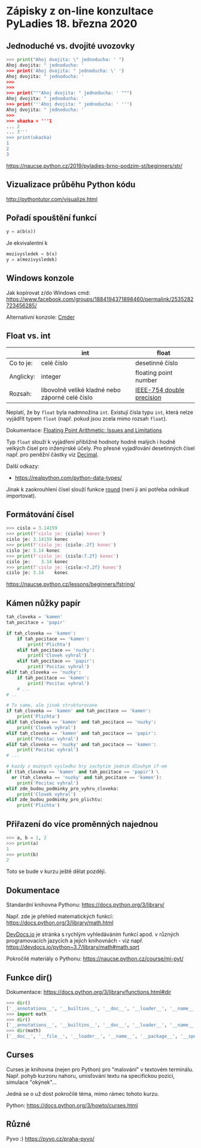 Zápisky z on-line konzultace PyLadies 18. března 2020
=====================================================

Jednoduché vs. dvojité uvozovky
-------------------------------

```python
>>> print("Ahoj dvojita: \" jednoducha: ' ")
Ahoj dvojita: " jednoducha: '
>>> print('Ahoj dvojita: " jednoducha: \' ')
Ahoj dvojita: " jednoducha: '
>>>
>>>
>>> print("""Ahoj dvojita: " jednoducha: ' """)
Ahoj dvojita: " jednoducha: '
>>> print('''Ahoj dvojita: " jednoducha: ' ''')
Ahoj dvojita: " jednoducha: '
>>>
>>> ukazka = '''1
... 2
... 3'''
>>> print(ukazka)
1
2
3
```

https://naucse.python.cz/2019/pyladies-brno-podzim-st/beginners/str/


Vizualizace průběhu Python kódu
-------------------------------

http://pythontutor.com/visualize.html


Pořadí spouštění funkcí
-----------------------

```python
y = a(b(x))
```

Je ekvivalentní k

```python
mezivysledek = b(x)
y = a(mezivysledek)
```


Windows konzole
---------------

Jak kopírovat z/do Windows cmd: https://www.facebook.com/groups/1884194371898460/permalink/2535282723456285/

Alternativní konzole: [Cmder](https://cmder.net/)


Float vs. int
-------------

|          | int        | float           |
|----------|------------|-----------------|
| Co to je: | celé číslo | desetinné číslo |
| Anglicky: | integer | floating point number |
| Rozsah: | libovolně veliké kladné nebo záporné celé čislo | [IEEE-754 double precision](https://en.wikipedia.org/wiki/Double-precision_floating-point_format#IEEE_754_double-precision_binary_floating-point_format:_binary64) |

Neplatí, že by `float` byla nadmnožina `int`.
Existují čísla typu `int`, která nelze vyjádřit typem `float` (např. pokud jsou zcela mimo rozsah `float`). 

Dokumentace: [Floating Point Arithmetic: Issues and Limitations](https://docs.python.org/3.8/tutorial/floatingpoint.html)

Typ `float` slouží k vyjádření přibližné hodnoty hodně malých i hodně velkých čísel pro inženýrské účely.
Pro přesné vyjadřování desetinných čísel např. pro peněžní částky viz [Decimal](https://docs.python.org/3/library/decimal.html).

Další odkazy:

- https://realpython.com/python-data-types/

Jinak k zaokrouhlení čísel slouží funkce [round](https://docs.python.org/3/library/functions.html#round) (není ji ani potřeba odnikud importovat).


Formátování čísel
-----------------

```python
>>> cislo = 3.14159
>>> print(f'cislo je: {cislo} konec')
cislo je: 3.14159 konec
>>> print(f'cislo je: {cislo:.2f} konec')
cislo je: 3.14 konec
>>> print(f'cislo je: {cislo:7.2f} konec')
cislo je:    3.14 konec
>>> print(f'cislo je: {cislo:<7.2f} konec')
cislo je: 3.14    konec
```

https://naucse.python.cz/lessons/beginners/fstring/


Kámen nůžky papír
-----------------

```python
tah_cloveka = 'kamen'
tah_pocitace = 'papir'

if tah_cloveka == 'kamen':
    if tah_pocitace == 'kamen':
        print('Plichta')
    elif tah_pocitace == 'nuzky':
        print('Clovek vyhral')
    elif tah_pocitace == 'papir':
        print('Pocitac vyhral')
elif tah_cloveka == 'nuzky':
    if tah_pocitace == 'kamen':
        print('Pocitac vyhral')
    # ...
# ..

# To same, ale jinak strukturovane
if tah_cloveka == 'kamen' and tah_pocitace == 'kamen':
    print('Plichta')
elif tah_cloveka == 'kamen' and tah_pocitace == 'nuzky':
    print('Clovek vyhral')
elif tah_cloveka == 'kamen' and tah_pocitace == 'papir':
    print('Pocitac vyhral')
elif tah_cloveka == 'nuzky' and tah_pocitace == 'kamen':
    print('Pocitac vyhral')
# ...

# kazdy z moznych vysledku hry zachytim jednim dlouhym if-em
if (tah_cloveka == 'kamen' and tah_pocitace == 'papir') \
  or (tah_cloveka == 'nuzky' and tah_pocitace == 'kamen'):
    print('Pocitac vyhral')
elif zde_budou_podminky_pro_vyhru_cloveka:
    print('Clovek vyhral')
elif zde_budou_podminky_pro_plichtu:
    print('Plichta')

```


Přiřazení do více proměnných najednou
-------------------------------------

```python
>>> a, b = 1, 2
>>> print(a)
1
>>> print(b)
2
```

Toto se bude v kurzu ještě dělat později.



Dokumentace
-----------

Standardní knihovna Pythonu: https://docs.python.org/3/library/

Např. zde je přehled matematických funkcí: https://docs.python.org/3/library/math.html

[DevDocs.io](https://devdocs.io/) je stránka s rychlým vyhledáváním funkcí apod. v různých
programovacích jazycích a jejich knihovnách - viz např. https://devdocs.io/python~3.7/library/math#math.sqrt

Pokročilé materiály o Pythonu: https://naucse.python.cz/course/mi-pyt/


Funkce dir()
------------

Dokumentace: https://docs.python.org/3/library/functions.html#dir

```python
>>> dir()
['__annotations__', '__builtins__', '__doc__', '__loader__', '__name__', '__package__', '__spec__']
>>> import math
>>> dir()
['__annotations__', '__builtins__', '__doc__', '__loader__', '__name__', '__package__', '__spec__', 'math']
>>> dir(math)
['__doc__', '__file__', '__loader__', '__name__', '__package__', '__spec__', 'acos', 'acosh', 'asin', 'asinh', 'atan', 'atan2', 'atanh', 'ceil', 'copysign', 'cos', 'cosh', 'degrees', 'e', 'erf', 'erfc', 'exp', 'expm1', 'fabs', 'factorial', 'floor', 'fmod', 'frexp', 'fsum', 'gamma', 'gcd', 'hypot', 'inf', 'isclose', 'isfinite', 'isinf', 'isnan', 'ldexp', 'lgamma', 'log', 'log10', 'log1p', 'log2', 'modf', 'nan', 'pi', 'pow', 'radians', 'remainder', 'sin', 'sinh', 'sqrt', 'tan', 'tanh', 'tau', 'trunc']
```


Curses
------

Curses je knihovna (nejen pro Python) pro "malování" v textovém terminálu.
Např. pohyb kurzoru nahoru, umisťování textu na specifickou pozici, simulace "okýnek"...

Jedná se o už dost pokročilé téma, mimo rámec tohoto kurzu.

Python: https://docs.python.org/3/howto/curses.html


Různé
-----

Pyvo :) https://pyvo.cz/praha-pyvo/

